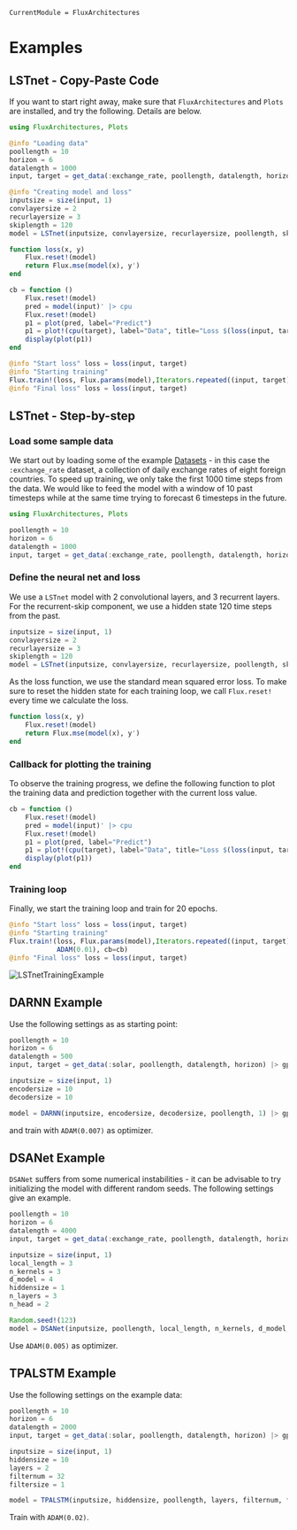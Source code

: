 ```@meta
CurrentModule = FluxArchitectures
```

# Examples

## LSTnet - Copy-Paste Code

If you want to start right away, make sure that `FluxArchitectures` and `Plots` are installed, and try the following. Details are below.
```julia
using FluxArchitectures, Plots

@info "Loading data"
poollength = 10
horizon = 6
datalength = 1000
input, target = get_data(:exchange_rate, poollength, datalength, horizon) |> gpu

@info "Creating model and loss"
inputsize = size(input, 1)
convlayersize = 2
recurlayersize = 3
skiplength = 120
model = LSTnet(inputsize, convlayersize, recurlayersize, poollength, skiplength, init=Flux.zeros32, initW=Flux.zeros32) |> gpu

function loss(x, y)
    Flux.reset!(model)
    return Flux.mse(model(x), y')
end

cb = function ()
    Flux.reset!(model)
    pred = model(input)' |> cpu
    Flux.reset!(model)
    p1 = plot(pred, label="Predict")
    p1 = plot!(cpu(target), label="Data", title="Loss $(loss(input, target))")
    display(plot(p1))
end

@info "Start loss" loss = loss(input, target)
@info "Starting training"
Flux.train!(loss, Flux.params(model),Iterators.repeated((input, target), 20), ADAM(0.01), cb=cb)
@info "Final loss" loss = loss(input, target)
```


## LSTnet - Step-by-step

### Load some sample data

We start out by loading some of the example [Datasets](@ref) - in this case the `:exchange_rate` dataset, a collection of daily exchange rates of eight foreign countries. To speed up training, we only take the first 1000 time steps from the data. We would like to feed the model with a window of 10 past timesteps while at the same time trying to forecast 6 timesteps in the future.
```julia
using FluxArchitectures, Plots

poollength = 10
horizon = 6
datalength = 1000
input, target = get_data(:exchange_rate, poollength, datalength, horizon) |> gpu
```


### Define the neural net and loss

We use a `LSTnet` model with 2 convolutional layers, and 3 recurrent layers. For the recurrent-skip component, we use a hidden state 120 time steps from the past.
```julia
inputsize = size(input, 1)
convlayersize = 2
recurlayersize = 3
skiplength = 120
model = LSTnet(inputsize, convlayersize, recurlayersize, poollength, skiplength, init=Flux.zeros32, initW=Flux.zeros32) |> gpu
```

As the loss function, we use the standard mean squared error loss. To make sure to reset the hidden state for each training loop, we call `Flux.reset!` every time we calculate the loss.
```julia
function loss(x, y)
    Flux.reset!(model)
    return Flux.mse(model(x), y')
end
```


### Callback for plotting the training

To observe the training progress, we define the following function to plot the training data and prediction together with the current loss value.
```julia
cb = function ()
    Flux.reset!(model)
    pred = model(input)' |> cpu
    Flux.reset!(model)
    p1 = plot(pred, label="Predict")
    p1 = plot!(cpu(target), label="Data", title="Loss $(loss(input, target))")
    display(plot(p1))
end
```

### Training loop

Finally, we start the training loop and train for 20 epochs.
```julia
@info "Start loss" loss = loss(input, target)
@info "Starting training"
Flux.train!(loss, Flux.params(model),Iterators.repeated((input, target), 20),
            ADAM(0.01), cb=cb)
@info "Final loss" loss = loss(input, target)
```

![LSTnetTrainingExample](https://user-images.githubusercontent.com/40642560/133287659-f67a9537-3afa-491a-aaec-c04b24706a8a.gif)


## DARNN Example

Use the following settings as as starting point:
```julia
poollength = 10
horizon = 6
datalength = 500
input, target = get_data(:solar, poollength, datalength, horizon) |> gpu

inputsize = size(input, 1)
encodersize = 10
decodersize = 10

model = DARNN(inputsize, encodersize, decodersize, poollength, 1) |> gpu
```
and train with `ADAM(0.007)` as optimizer.


## DSANet Example

`DSANet` suffers from some numerical instabilities - it can be advisable to try initializing the model with different random seeds. The following settings give an example.
```julia
poollength = 10
horizon = 6
datalength = 4000
input, target = get_data(:exchange_rate, poollength, datalength, horizon) |> gpu

inputsize = size(input, 1)
local_length = 3
n_kernels = 3
d_model = 4
hiddensize = 1
n_layers = 3
n_head = 2

Random.seed!(123)
model = DSANet(inputsize, poollength, local_length, n_kernels, d_model, hiddensize, n_layers, n_head) |> gpu
```
Use `ADAM(0.005)` as optimizer.


## TPALSTM Example

Use the following settings on the example data:
```julia
poollength = 10
horizon = 6
datalength = 2000
input, target = get_data(:solar, poollength, datalength, horizon) |> gpu

inputsize = size(input, 1)
hiddensize = 10
layers = 2
filternum = 32
filtersize = 1

model = TPALSTM(inputsize, hiddensize, poollength, layers, filternum, filtersize) |> gpu
```
Train with `ADAM(0.02)`.